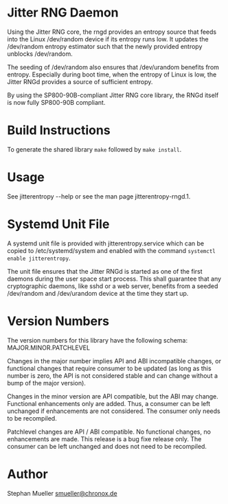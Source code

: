 Jitter RNG Daemon
=================

Using the Jitter RNG core, the rngd provides an entropy source that feeds
into the Linux /dev/random device if its entropy runs low. It updates the
/dev/random entropy estimator such that the newly provided entropy
unblocks /dev/random.

The seeding of /dev/random also ensures that /dev/urandom benefits from
entropy. Especially during boot time, when the entropy of Linux is low,
the Jitter RNGd provides a source of sufficient entropy.

By using the SP800-90B-compliant Jitter RNG core library, the RNGd itself
is now fully SP800-90B compliant.

Build Instructions
==================

To generate the shared library `make` followed by `make install`.

Usage
=====

See jitterentropy --help or see the man page jitterentropy-rngd.1.

Systemd Unit File
=================

A systemd unit file is provided with jitterentropy.service which can be
copied to /etc/systemd/system and enabled with the command
`systemctl enable jitterentropy`.

The unit file ensures that the Jitter RNGd is started as one of the first
daemons during the user space start process. This shall guarantee that
any cryptographic daemons, like sshd or a web server, benefits from a seeded
/dev/random and /dev/urandom device at the time they start up.

Version Numbers
===============
The version numbers for this library have the following schema:
MAJOR.MINOR.PATCHLEVEL

Changes in the major number implies API and ABI incompatible changes, or
functional changes that require consumer to be updated (as long as this
number is zero, the API is not considered stable and can change without a
bump of the major version).

Changes in the minor version are API compatible, but the ABI may change.
Functional enhancements only are added. Thus, a consumer can be left
unchanged if enhancements are not considered. The consumer only needs to
be recompiled.

Patchlevel changes are API / ABI compatible. No functional changes, no
enhancements are made. This release is a bug fixe release only. The
consumer can be left unchanged and does not need to be recompiled.

Author
======
Stephan Mueller <smueller@chronox.de>
